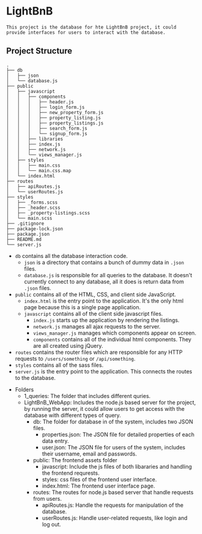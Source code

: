 # LightBnB
    This project is the database for hte LightBnB project, it could provide interfaces for users to interact with the database.
## Project Structure

```
.
├── db
│   ├── json
│   └── database.js
├── public
│   ├── javascript
│   │   ├── components 
│   │   │   ├── header.js
│   │   │   ├── login_form.js
│   │   │   ├── new_property_form.js
│   │   │   ├── property_listing.js
│   │   │   ├── property_listings.js
│   │   │   ├── search_form.js
│   │   │   └── signup_form.js
│   │   ├── libraries
│   │   ├── index.js
│   │   ├── network.js
│   │   └── views_manager.js
│   ├── styles
│   │   ├── main.css
│   │   └── main.css.map
│   └── index.html
├── routes
│   ├── apiRoutes.js
│   └── userRoutes.js
├── styles  
│   ├── _forms.scss
│   ├── _header.scss
│   ├── _property-listings.scss
│   └── main.scss
├── .gitignore
├── package-lock.json
├── package.json
├── README.md
└── server.js
```

* `db` contains all the database interaction code.
  * `json` is a directory that contains a bunch of dummy data in `.json` files.
  * `database.js` is responsible for all queries to the database. It doesn't currently connect to any database, all it does is return data from `.json` files.
* `public` contains all of the HTML, CSS, and client side JavaScript. 
  * `index.html` is the entry point to the application. It's the only html page because this is a single page application.
  * `javascript` contains all of the client side javascript files.
    * `index.js` starts up the application by rendering the listings.
    * `network.js` manages all ajax requests to the server.
    * `views_manager.js` manages which components appear on screen.
    * `components` contains all of the individual html components. They are all created using jQuery.
* `routes` contains the router files which are responsible for any HTTP requests to `/users/something` or `/api/something`. 
* `styles` contains all of the sass files. 
* `server.js` is the entry point to the application. This connects the routes to the database.


- Folders
  - 1_queries: The folder that includes different quries.
  - LightBnB_WebApp: Includes the node.js based server for the project, by running the server, it could allow users to get access with the database with different types of query.
    - db: The folder for database in of the system, includes two JSON files.
      - properties.json: The JSON file for detailed properties of each data entry.
      - user.json: The JSON file for users of the system, includes their username, email and passwords.
    - public: The frontend assets folder
      - javascript: Include the js files of both libararies and handling the frontend requrests.
      - styles: css files of the frontend user interface.
      - index.html: The frontend user interface page.
    - routes: The routes for node.js based server that handle requests from users.
      - apiRoutes.js: Handle the requests for manipulation of the database.
      - userRoutes.js: Handle user-related requests, like login and log out.